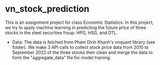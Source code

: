 # vn_stock_prediction

This is an assignment project for class Economic Statistics. In this project, we try to apply machine learning in predicting the future price of three stocks in the steel securities froup: HPG, HSG, and DTL. 

* Data: The data is fetched from Pham Dinh Khanh's vnquant library (see folder). We make 3 API calls to collect stock price data from 2010 to September 2022 of the three stocks then clean and merge the data to form the "aggregate_data" file for model training. 
